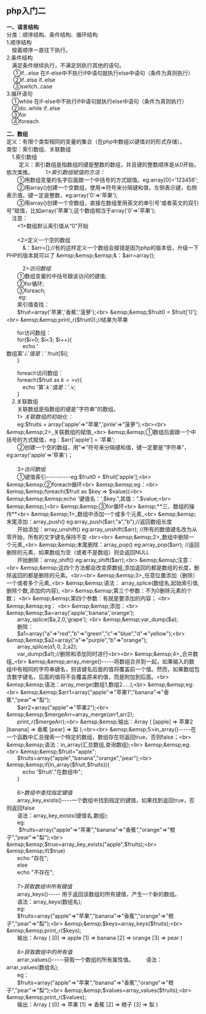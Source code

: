 ## php入门二
**一、语言结构**<br>
分类：顺序结构、条件结构、循环结构<br>
1.顺序结构<br>
&emsp;按着顺序一直往下执行。<br>
2.条件结构<br>
&emsp;满足条件继续执行，不满足则执行其他的语句。<br>
&emsp;  ①if...else  在if-else中不执行if中语句就执行else中语句（条件为真则执行）<br>
&emsp;  ②if..else if..else<br>
&emsp;  ③switch..case<br>
3.循环语句<br>
&emsp;①while  在if-else中不执行if中语句就执行else中语句（条件为真则执行）<br>
&emsp;②do..while if..else<br>
&emsp;③for<br>
&emsp;④foreach<br>

**二、数组**<br>
定义：有限个类型相同的变量的集合（在php中数组以键值对的形式存储）。<br>
类型：索引数组、关联数组<br>
&emsp;1.索引数组<br>
&emsp;&emsp; 定义：索引数组是指数组的键是整数的数组，并且键的整数顺序是从0开始，依次类推。
&emsp;&emsp;1>_索引数组赋值的方法：_<br>
&emsp;&emsp;①用数组变量的名字后面跟一个中括号的方式赋值。eg:array[0]='123456';<br>
&emsp;&emsp;②用array()创建一个空数组，使用=>符号来分隔键和值，左侧表示键，右侧表示值。键一定是整数，eg:array('0'=>'苹果');<br>
&emsp;&emsp;③用array()创建一个空数组，直接在数组里用英文的单引号'或者英文的双引号"赋值，比如array('苹果');这个数组相当于array('0'=>'苹果');<br>
&emsp;注意：<br>
&emsp;&emsp;<1>数组默认索引值从“0”开始<br>  
&emsp;&emsp;<2>定义一个空的数组<br>
&emsp;&emsp;&emsp;&：$arr=[];//有的这样定义一个数组会报错是因为php的版本低，升级一下PHP的版本就可以了
&emsp;&emsp;&emsp;&：$arr=array();

&emsp;&emsp;&emsp;2>_访问数组_<br>
&emsp;&emsp;①数组变量的中括号跟该访问的键值;<br> 
&emsp;&emsp;②for循环;<br> 
&emsp;&emsp;③foreach;<br> 
&emsp;&emsp; eg:<br> 
&emsp;&emsp;索引值查找：<br> 
&emsp;&emsp;$fruit=array('苹果','香蕉','菠萝');<br> 
&emsp;&emsp;$fruit0 = $fruit['0'];<br> 
&emsp;&emsp;print_r($fruit0);//结果为苹果<br> 

&emsp;&emsp;for访问数组：<br> 
&emsp;&emsp;for($i=0; $i<3; $i++){<br> 
&emsp;&emsp;&emsp;echo '<br>数组第'.$i.'值是：'.$fruit[$i];<br> 
&emsp;&emsp;}<br> 

&emsp;&emsp;foreach访问数组：<br> 
&emsp;&emsp;foreach($fruit as $k=>$v){<br> 
&emsp;&emsp;&emsp;echo '第'.$k.'值是：'.$v;<br> 
&emsp;&emsp;}<br> 
&emsp;2.关联数组<br>
&emsp;&emsp;关联数组是指数组的键是"字符串"的数组。<br>
&emsp;&emsp;1> _关联数组的初始化：_<br>
&emsp;&emsp;eg:$fruits = array('apple'=>"苹果",'pinle'=>"菠萝");<br><br>
&emsp;&emsp;2>_关联数组的赋值_<br>
&emsp;&emsp;①数组后面跟一个中括号的方式赋值，eg：$arr['apple'] = '苹果';<br>
&emsp;&emsp;②创建一个空的数组，用“=>”符号来分隔键和值，键一定要是“字符串”， eg:array('apple'=>'苹果')；<br><br>
&emsp;&emsp;3>_访问数组_<br>
&emsp;&emsp;①键值索引----------eg:$fruit0 = $fruit['apple'];<br> 
&emsp;&emsp;②foreach循环<br>
&emsp;&emsp;eg：<br>
&emsp;&emsp;foreach($fruit as $key => $value){<br>
&emsp;&emsp;&emsp;echo '键值名：'.$key.",其值：".$value;<br>
&emsp;&emsp;}<br>
&emsp;&emsp;③for循环<br>
&emsp;**三、数组的操作**<br>
&emsp;&emsp;1>_数组中添加一个或多个元素_<br>
&emsp;&emsp;末尾添加：array_push()   eg:array_push($arr,"a","b");//返回数组长度  <br>
&emsp;&emsp;开始添加：array_unshift()   eg:array_unshift($arr);   //所有的数值键名改为从零开始，所有的文字键名保持不变  <br><br>
&emsp;&emsp;2>_数组中删除一个元素_<br>
&emsp;&emsp;末尾删除：array_pop()    eg:array_pop($arr);   //返回删除的元素，如果数组为空（或者不是数组）则会返回NULL   <br>
&emsp;&emsp;开始删除：array_shift()   eg:array_shift($arr);<br>
&emsp;&emsp;注意：<br>
&emsp;&emsp;这四个方法都会改变原数组,添加返回的都是数组的长度，删除返回的都是删除的元素。<br><br>
&emsp;&emsp;3>_任意位置添加（删除）一个或者多个元素_<br>
&emsp;&emsp;语法： array_splice(数组名,起始索引值,删除个数,添加的内容); <br>
&emsp;&emsp;第三个参数：不为0删除元素的个数； <br>
&emsp;&emsp;第四个参数：有就是要添加的内容； <br>
&emsp;&emsp;eg： <br>
&emsp;&emsp;添加：<br>
&emsp;&emsp;$a=array('apple','banana','orange'); <br>
&emsp;&emsp;array_splice($a,2,0,'grape'); <br>
&emsp;&emsp;var_dump($a); <br>
&emsp;&emsp;删除：<br>
&emsp;&emsp;$a1=array("a"=>"red","b"=>"green","c"=>"blue","d"=>"yellow");<br>
&emsp;&emsp;$a2=array("a"=>"purple","b"=>"orange");<br>
&emsp;&emsp;array_splice($a1,0,2,$a2);<br>
&emsp;&emsp;var_dump($a1);//删除和添加同时进行<br><br>
&emsp;&emsp;4>_合并数组_<br>
&emsp;&emsp;array_merge()-----将数组合并到一起，如果输入的数组中有相同的字符串键名，则该键名后面的值将覆盖前一个值。然而，如果数组包含数字键名，后面的值将不会覆盖原来的值，而是附加到后面。<br>
&emsp;&emsp;语法：array_merge(数组1,数组2.....);<br>
&emsp;&emsp;eg:<br>
&emsp;&emsp;$arr1=array("apple"=>"苹果1","banana"=>"香蕉","pear"=>"梨");<br>
&emsp;&emsp;$arr2=array("apple"=>"苹果2");<br>
&emsp;&emsp;$mergeArr=array_merge($arr1,$arr2);<br>
&emsp;&emsp;print_r($mergeArr);<br>
&emsp;&emsp;输出：Array ( [apple] => 苹果2 [banana] => 香蕉 [pear] => 梨 );<br><br>
&emsp;&emsp;5>in_array()-----在一个函数中汇总搜索一个特定的数组，数组存在则返回true，否则false；<br>
&emsp;&emsp;语法：in_array(汇总数组,查询数组);<br>
&emsp;&emsp;eg:<br>
&emsp;&emsp;$fruit="apple";<br>
&emsp;&emsp;$fruits=array("apple","banana","orange","pear");<br>
&emsp;&emsp;if(in_array($fruit,$fruits)){<br>
&emsp;&emsp;&emsp;echo '$fruit'."在数组中";<br>
&emsp;&emsp;}<br><br>
&emsp;&emsp;6>_数组中查找指定键值_<br>
&emsp;&emsp;array_key_exists()----一个数组中找到指定的键值，如果找到返回true，否则返回false<br>
&emsp;&emsp;语法：array_key_exists(键值名,数组);<br>
&emsp;&emsp;eg:<br>
&emsp;&emsp; $fruits=array("apple"=>"苹果","banana"=>"香蕉","orange"=>"橙子","pear"=>"梨");<br>
&emsp;&emsp;$true=array_key_exists("apple",$fruits);<br>
&emsp;&emsp;if($true)<br>
&emsp;&emsp;echo "存在";<br>
&emsp;&emsp;else<br>
&emsp;&emsp;echo "不存在";<br><br>
&emsp;&emsp;7>_获取数组中所有键值_<br>
&emsp;&emsp;array_keys()----- 用于返回该数组的所有键值，产生一个新的数组。<br>
&emsp;&emsp;语法：array_keys(数组名);<br>
&emsp;&emsp;eg:<br>
&emsp;&emsp;$fruits=array("apple"=>"苹果","banana"=>"香蕉","orange"=>"橙子","pear"=>"梨");<br>
&emsp;&emsp;$keys=array_keys($fruits);<br>
&emsp;&emsp;print_r($keys);<br>
&emsp;&emsp;输出：Array ( [0] => apple [1] => banana [2] => orange [3] => pear )<br><br>
&emsp;&emsp;8>_获取数组中的所有值_<br>
&emsp;&emsp;arrar_values()-----获取一个数组的所有属性值。
&emsp;&emsp;语法：arrar_values(数组名);<br>
&emsp;&emsp;eg：<br>
&emsp;&emsp;$fruits=array("apple"=>"苹果","banana"=>"香蕉","orange"=>"橙子","pear"=>"梨");<br>
&emsp;&emsp;$values=array_values($fruits);<br>
&emsp;&emsp;print_r($values);<br>
&emsp;&emsp;输出：Array ( [0] => 苹果 [1] => 香蕉 [2] => 橙子 [3] => 梨 )<br><br>
&emsp;&emsp;